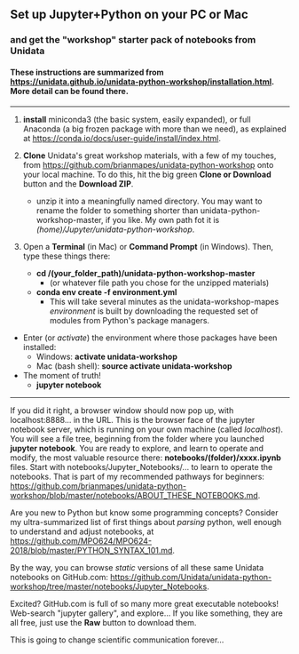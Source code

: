 ## Set up Jupyter+Python on your PC or Mac
### and get the "workshop" starter pack of notebooks from Unidata

#### These instructions are summarized from https://unidata.github.io/unidata-python-workshop/installation.html. More detail can be found there.

--------------

   1. **install** miniconda3 (the basic system, easily expanded), or full Anaconda (a big frozen package with more than we need), as explained at https://conda.io/docs/user-guide/install/index.html. 
   
   2. **Clone** Unidata's great workshop materials, with a few of my touches, from https://github.com/brianmapes/unidata-python-workshop onto your local machine. To do this, hit the big green **Clone or Download** button and the **Download ZIP**.  
   
      - unzip it into a meaningfully named directory. You may want to rename the folder to something shorter than unidata-python-workshop-master, if you like. My own path fot it is _(home)/Jupyter/unidata-python-workshop_. 

   3. Open a **Terminal** (in Mac) or **Command Prompt** (in Windows). Then, type these things there: 
   
      * **cd /(your_folder_path)/unidata-python-workshop-master** 
         - (or whatever file path you chose for the unzipped materials)
      * **conda env create -f environment.yml**
        * This will take several minutes as the unidata-workshop-mapes _environment_ is built by downloading the requested set of modules from Python's package managers. 

   * Enter (or _activate_) the environment where those packages have been installed:
      * Windows: **activate unidata-workshop**
      * Mac (bash shell): **source activate unidata-workshop**
   * The moment of truth! 
      * **jupyter notebook**
      
---------------------
If you did it  right, a browser window should now pop up, with localhost:8888... in the URL. This is the browser face of the jupyter notebook server, which is running on your own machine (called _localhost_). You will see a file tree, beginning from the folder where you launched **jupyter notebook**. You are ready to explore, and learn to operate and modify, the most valuable resource there: **notebooks/(folder)/xxxx.ipynb** files. Start with notebooks/Jupyter_Notebooks/... to learn to operate the notebooks. That is part of my recommended pathways for beginners: https://github.com/brianmapes/unidata-python-workshop/blob/master/notebooks/ABOUT_THESE_NOTEBOOKS.md. 

Are you new to Python but know some programming concepts? Consider my ultra-summarized list of first things about _parsing_ python, well enough to understand and adjust notebooks, at https://github.com/MPO624/MPO624-2018/blob/master/PYTHON_SYNTAX_101.md. 

By the way, you can browse _static_ versions of all these same Unidata notebooks on GitHub.com: https://github.com/Unidata/unidata-python-workshop/tree/master/notebooks/Jupyter_Notebooks. 

Excited? GitHub.com is full of so many more great executable notebooks! Web-search "jupyter gallery", and explore... If you like something, they are all free, just use the **Raw** button to download them. 

This is going to change scientific communication forever...
